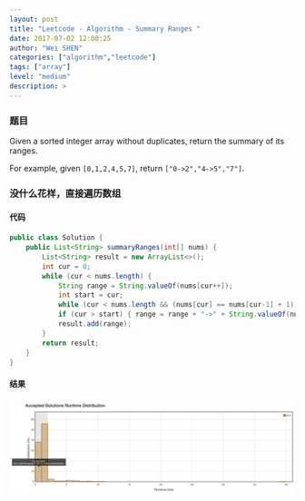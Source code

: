 ```yaml
---
layout: post
title: "Leetcode - Algorithm - Summary Ranges "
date: 2017-07-02 12:00:25
author: "Wei SHEN"
categories: ["algorithm","leetcode"]
tags: ["array"]
level: "medium"
description: >
---
```


### 题目
Given a sorted integer array without duplicates, return the summary of its ranges.

For example, given `[0,1,2,4,5,7]`, return `["0->2","4->5","7"]`.

### 没什么花样，直接遍历数组

#### 代码
```java
public class Solution {
    public List<String> summaryRanges(int[] nums) {
        List<String> result = new ArrayList<>();
        int cur = 0;
        while (cur < nums.length) {
            String range = String.valueOf(nums[cur++]);
            int start = cur;
            while (cur < nums.length && (nums[cur] == nums[cur-1] + 1)) { cur++; }
            if (cur > start) { range = range + "->" + String.valueOf(nums[cur-1]); }
            result.add(range);
        }
        return result;
    }
}
```

#### 结果
![summary-ranges-1](/images/leetcode/summary-ranges-1.png)
